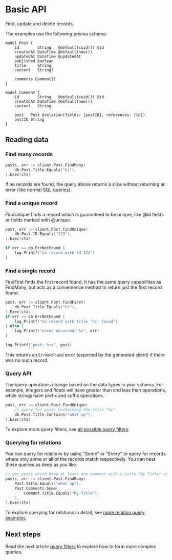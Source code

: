 # Basic API

Find, update and delete records.

The examples use the following prisma schema:

```prisma
model Post {
    id        String   @default(cuid()) @id
    createdAt DateTime @default(now())
    updatedAt DateTime @updatedAt
    published Boolean
    title     String
    content   String?

    comments Comment[]
}

model Comment {
    id        String   @default(cuid()) @id
    createdAt DateTime @default(now())
    content   String

    post   Post @relation(fields: [postID], references: [id])
    postID String
}
```

## Reading data

### Find many records

```go
posts, err := client.Post.FindMany(
    db.Post.Title.Equals("hi"),
).Exec(ctx)
```

If no records are found, the query above returns a slice without returning an error (like normal SQL queries).

### Find a unique record

FindUnique finds a record which is guaranteed to be unique, like @id fields or fields marked with @unique.

```go
post, err := client.Post.FindUnique(
    db.Post.ID.Equals("123"),
).Exec(ctx)

if err == db.ErrNotFound {
    log.Printf("no record with id 123")
}
```

### Find a single record

FindFirst finds the first record found. It has the same query capabilities as FindMany, but acts as a convenience method to return just the first record found.

```go
post, err := client.Post.FindFirst(
    db.Post.Title.Equals("hi"),
).Exec(ctx)
if err == db.ErrNotFound {
    log.Printf("no record with title 'hi' found")
} else {
    log.Printf("error occurred: %s", err)
}

log.Printf("post: %+v", post)
```

This returns an `ErrNotFound` error (exported by the generated client) if there was no such record.

### Query API

The query operations change based on the data types in your schema. For example, integers and floats will have greater than and less than operations, while strings have prefix and suffix operations.

```go
post, err := client.Post.FindUnique(
    // query for posts containing the title "hi"
    db.Post.Title.Contains("what up"),
).Exec(ctx)
```

To explore more query filters, see [all possible query filters](03-filters.md).

### Querying for relations

You can query for relations by using "Some" or "Every" to query for records where only some or all of the records match respectively. You can nest those queries as deep as you like.

```go
// get posts which have at least one comment with a title "My Title" and that post's comments are all "What up?"
posts, err := client.Post.FindMany(
    Post.Title.Equals("what up"),
    Post.Comments.Some(
        Comment.Title.Equals("My Title"),
    ),
).Exec(ctx)
```

To explore querying for relations in detail, see [more relation query examples](10-relations.md).

## Next steps

Read the next article [query filters](03-filters.md) to explore how to form more complex queries.
